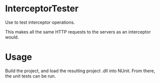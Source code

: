 # InterceptorTester

Use to test interceptor operations.

This makes all the same HTTP requests to the servers as an interceptor would.

# Usage

Build the project, and load the resulting project .dll into NUnit. From there, the unit tests can be run.
